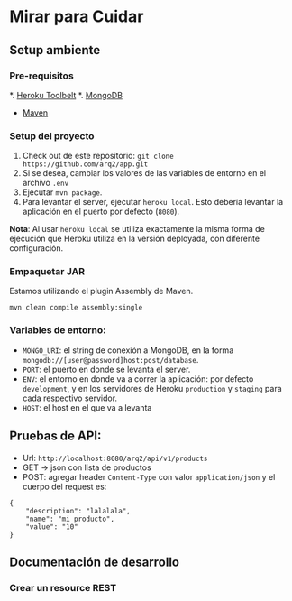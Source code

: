# Mirar para Cuidar

## Setup ambiente

### Pre-requisitos

*. [Heroku Toolbelt](https://toolbelt.heroku.com/)
*. [MongoDB](http://www.mongodb.org/)
*  [Maven](https://maven.apache.org/)

### Setup del proyecto

1. Check out de este repositorio: `git clone https://github.com/arq2/app.git`
2. Si se desea, cambiar los valores de las variables de entorno en el archivo `.env`
3. Ejecutar `mvn package`.
4. Para levantar el server, ejecutar `heroku local`. Esto debería levantar la aplicación en el puerto por defecto (`8080`).

**Nota**: Al usar `heroku local` se utiliza exactamente la misma forma de ejecución que Heroku utiliza en la versión deployada, con diferente configuración.

### Empaquetar JAR

Estamos utilizando el plugin Assembly de Maven.

`mvn clean compile assembly:single`

### Variables de entorno:

* `MONGO_URI`: el string de conexión a MongoDB, en la forma `mongodb://[user@password]host:post/database`.
* `PORT`: el puerto en donde se levanta el server.
* `ENV`: el entorno en donde va a correr la aplicación: por defecto `development`, y en los servidores de Heroku `production` y `staging` para cada respectivo servidor.
* `HOST`: el host en el que va a levanta

## Pruebas de API:

* Url: `http://localhost:8080/arq2/api/v1/products`
* GET -> json con lista de productos
* POST: agregar header `Content-Type` con valor `application/json` y el cuerpo del request es:

```
{
    "description": "lalalala",
    "name": "mi producto",
    "value": "10"
}
```

## Documentación de desarrollo

### Crear un resource REST 
